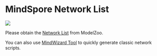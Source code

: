 # MindSpore Network List

<a href="https://gitee.com/mindspore/docs/blob/r1.6/docs/mindspore/note/source_en/network_list_ms.md" target="_blank"><img src="https://gitee.com/mindspore/docs/raw/r1.6/resource/_static/logo_source_en.png"></a>

Please obtain the [Network List](https://gitee.com/mindspore/models/blob/r1.6/README.md#table-of-contents) from ModelZoo.

You can also use [MindWizard Tool](https://gitee.com/mindspore/mindinsight/tree/r1.6/mindinsight/wizard/) to quickly generate classic network scripts.
